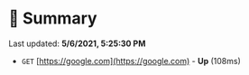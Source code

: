 # 📖 Summary
Last updated: **5/6/2021, 5:25:30 PM**

- `GET` [https://google.com](https://google.com) - **Up** (108ms)
